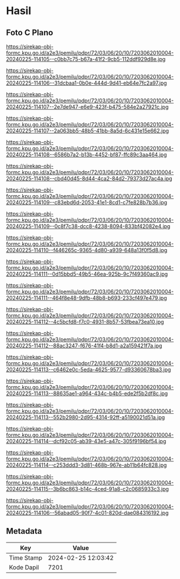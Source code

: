 # Hasil

## Foto C Plano

https://sirekap-obj-formc.kpu.go.id/a2e3/pemilu/pdpr/72/03/06/20/10/7203062010004-20240225-114105--c0bb7c75-b67a-41f2-9cb5-112ddf929d8e.jpg

https://sirekap-obj-formc.kpu.go.id/a2e3/pemilu/pdpr/72/03/06/20/10/7203062010004-20240225-114106--31dcbaa1-0b0e-444d-9d41-eb64e7fc2a97.jpg

https://sirekap-obj-formc.kpu.go.id/a2e3/pemilu/pdpr/72/03/06/20/10/7203062010004-20240225-114107--2e7de947-e6e9-423f-b475-584e2a27921c.jpg

https://sirekap-obj-formc.kpu.go.id/a2e3/pemilu/pdpr/72/03/06/20/10/7203062010004-20240225-114107--2a063bb5-48b5-41bb-8a5d-6c431e15e662.jpg

https://sirekap-obj-formc.kpu.go.id/a2e3/pemilu/pdpr/72/03/06/20/10/7203062010004-20240225-114108--6586b7a2-b13b-4452-bf87-ffc89c3aa464.jpg

https://sirekap-obj-formc.kpu.go.id/a2e3/pemilu/pdpr/72/03/06/20/10/7203062010004-20240225-114108--cbd40d45-8d44-4ca2-84d2-79373d27ac4a.jpg

https://sirekap-obj-formc.kpu.go.id/a2e3/pemilu/pdpr/72/03/06/20/10/7203062010004-20240225-114109--c83ebd6d-2053-41e1-8cd1-c7fe828b7b36.jpg

https://sirekap-obj-formc.kpu.go.id/a2e3/pemilu/pdpr/72/03/06/20/10/7203062010004-20240225-114109--0c8f7c38-dcc8-4238-8094-833bf42082e4.jpg

https://sirekap-obj-formc.kpu.go.id/a2e3/pemilu/pdpr/72/03/06/20/10/7203062010004-20240225-114110--f446265c-9365-4d80-a939-648a13f0f5d8.jpg

https://sirekap-obj-formc.kpu.go.id/a2e3/pemilu/pdpr/72/03/06/20/10/7203062010004-20240225-114111--0d15bbd5-49b5-46ea-925b-9c7f49360ac9.jpg

https://sirekap-obj-formc.kpu.go.id/a2e3/pemilu/pdpr/72/03/06/20/10/7203062010004-20240225-114111--464f8e48-9dfb-48b8-b693-233cf497e479.jpg

https://sirekap-obj-formc.kpu.go.id/a2e3/pemilu/pdpr/72/03/06/20/10/7203062010004-20240225-114112--4c5bcfd8-f7c0-4931-8b57-53fbea73ea10.jpg

https://sirekap-obj-formc.kpu.go.id/a2e3/pemilu/pdpr/72/03/06/20/10/7203062010004-20240225-114112--88ac3247-f676-41f4-b8d1-a2a159421f7a.jpg

https://sirekap-obj-formc.kpu.go.id/a2e3/pemilu/pdpr/72/03/06/20/10/7203062010004-20240225-114113--c6462e0c-5eda-4625-9577-d93360678ba3.jpg

https://sirekap-obj-formc.kpu.go.id/a2e3/pemilu/pdpr/72/03/06/20/10/7203062010004-20240225-114113--88635ae1-a964-434c-b4b5-ede2f5b2df8c.jpg

https://sirekap-obj-formc.kpu.go.id/a2e3/pemilu/pdpr/72/03/06/20/10/7203062010004-20240225-114113--552b2980-2d95-4314-92ff-a5190021d51a.jpg

https://sirekap-obj-formc.kpu.go.id/a2e3/pemilu/pdpr/72/03/06/20/10/7203062010004-20240225-114114--dcf92c05-ab39-43e5-a47c-305f9196bf54.jpg

https://sirekap-obj-formc.kpu.go.id/a2e3/pemilu/pdpr/72/03/06/20/10/7203062010004-20240225-114114--c253ddd3-3d81-468b-967e-ab11b64fc828.jpg

https://sirekap-obj-formc.kpu.go.id/a2e3/pemilu/pdpr/72/03/06/20/10/7203062010004-20240225-114115--3b6bc863-b14c-4ced-91a8-c2c0685933c3.jpg

https://sirekap-obj-formc.kpu.go.id/a2e3/pemilu/pdpr/72/03/06/20/10/7203062010004-20240225-114106--56abad05-90f7-4c01-820d-dae084316192.jpg


## Metadata

| Key        | Value               |
| ---------- | ------------------- |
| Time Stamp | 2024-02-25 12:03:42 |
| Kode Dapil | 7201                |



